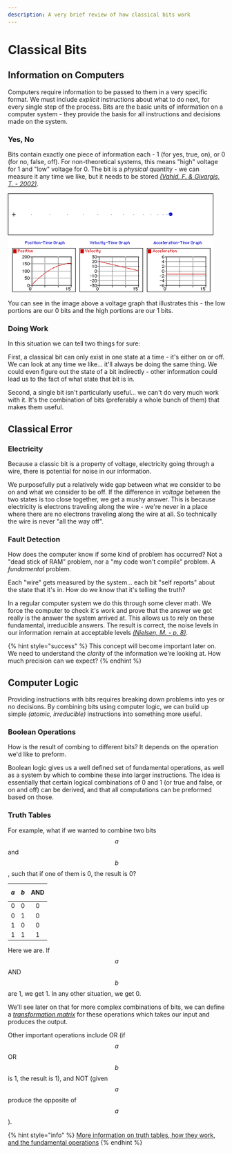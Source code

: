 ```yaml
---
description: A very brief review of how classical bits work
---
```


# Classical Bits

## Information on Computers

Computers require information to be passed to them in a very specific format. We must include _explicit_ instructions about what to do next, for every single step of the process. Bits are the basic units of information on a computer system - they provide the basis for all instructions and decisions made on the system.

### Yes, No

Bits contain exactly one piece of information each - 1 \(for yes, true, on\), or 0 \(for no, false, off\). For non-theoretical systems, this means "high" voltage for 1 and "low" voltage for 0. The bit is a _physical_ quantity - we can measure it any time we like, but it needs to be stored [_\(Vahid, F. & Givargis, T. - 2002\)_](qubits-summary/qubit-references.md#diagram-of-serial-waveforms).

![Serial Waveforms](../.gitbook/assets/image%20%281%29.png)

You can see in the image above a voltage graph that illustrates this - the low portions are our 0 bits and the high portions are our 1 bits.

### Doing Work

In this situation we can tell two things for sure:

 First, a classical bit can only exist in one state at a time - it's either on or off. We can look at any time we like... it'll always be doing the same thing. We could even figure out the state of a bit indirectly - other information could lead us to the fact of what state that bit is in.

Second, a single bit isn't particularly useful... we can't do very much work with it. It's the combination of bits \(preferably a whole bunch of them\) that makes them useful. 

## Classical Error

### Electricity

Because a classic bit is a property of voltage, electricity going through a wire, there is potential for noise in our information.

We purposefully put a relatively wide gap between what we consider to be on and what we consider to be off. If the difference in _voltage_ between the two states is too close together, we get a mushy answer. This is because electricity is electrons traveling along the wire - we're never in a place where there are no electrons traveling along the wire at all. So technically the wire is never "all the way off".

### Fault Detection

How does the computer know if some kind of problem has occurred? Not a "dead stick of RAM" problem, nor a "my code won't compile" problem. A _fundamental_ problem.

Each "wire" gets measured by the system... each bit "self reports" about the state that it's in. How do we know that it's telling the truth?

In a regular computer system we do this through some clever math. We force the computer to check it's work and prove that the answer we got really is the answer the system arrived at. This allows us to rely on these fundamental, irreducible answers. The result is correct, the noise levels in our information remain at acceptable levels [_\(Nielsen, M. - p. 8\)_](qubits-summary/qubit-references.md#fault-and-error-detection).

{% hint style="success" %}
This concept will become important later on. We need to understand the _clarity_ of the information we're looking at. How much precision can we expect?
{% endhint %}

## Computer Logic

Providing instructions with bits requires breaking down problems into yes or no decisions. By combining bits using computer logic, we can build up simple _\(atomic, irreducible\)_ instructions into something more useful.

### Boolean Operations

How is the result of combing to different bits? It depends on the operation we'd like to preform.

Boolean logic gives us a well defined set of fundamental operations, as well as a system by which to combine these into larger instructions. The idea is essentially that certain logical combinations of 0 and 1 \(or true and false, or on and off\) can be derived, and that all computations can be preformed based on those.

### Truth Tables

For example, what if we wanted to combine two bits $$a$$ and $$b$$, such that if one of them is 0, the result is 0?

| $$a$$ | $$b$$ | AND |
| :---: | :---: | :---: |
| 0 | 0 | 0 |
| 0 | 1 | 0 |
| 1 | 0 | 0 |
| 1 | 1 | 1 |

Here we are. If $$a$$ AND $$b$$ are 1, we get 1. In any other situation, we get 0.

We'll see later on that for more complex combinations of bits, we can define a [_transformation matrix_](../linear-algebra/transformations.md#transformation-matrices) for these operations which takes our input and produces the output.

Other important operations include OR \(if $$a$$OR $$b$$ is 1, the result is 1\), and NOT \(given $$a$$ produce the opposite of $$a$$\).

{% hint style="info" %}
[More information on truth tables, how they work, and the fundamental operations](https://en.wikipedia.org/wiki/Truth_table)
{% endhint %}

